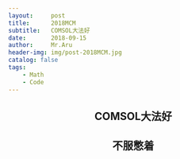 ```yaml
---
layout:     post
title:      2018MCM
subtitle:   COMSOL大法好
date:       2018-09-15
author:     Mr.Aru
header-img: img/post-2018MCM.jpg
catalog: false
tags:
    - Math
    - Code
---
```


## <center>COMSOL大法好</center>

## <center>不服憋着</center>